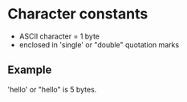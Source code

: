 # Character constants
- ASCII character = 1 byte
- enclosed in 'single' or "double" quotation marks


## Example
'hello' or "hello" is 5 bytes.
